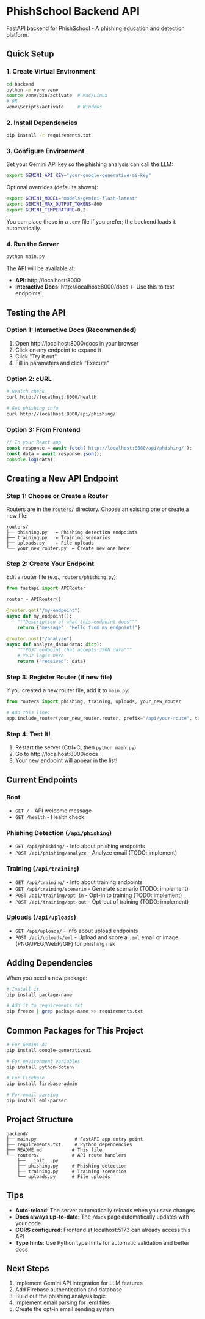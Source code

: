 # PhishSchool Backend API

FastAPI backend for PhishSchool - A phishing education and detection platform.

## Quick Setup

### 1. Create Virtual Environment
```bash
cd backend
python -m venv venv
source venv/bin/activate  # Mac/Linux
# OR
venv\Scripts\activate     # Windows
```

### 2. Install Dependencies
```bash
pip install -r requirements.txt
```

### 3. Configure Environment
Set your Gemini API key so the phishing analysis can call the LLM:
```bash
export GEMINI_API_KEY="your-google-generative-ai-key"
```
Optional overrides (defaults shown):
```bash
export GEMINI_MODEL="models/gemini-flash-latest"
export GEMINI_MAX_OUTPUT_TOKENS=800
export GEMINI_TEMPERATURE=0.2
```
You can place these in a `.env` file if you prefer; the backend loads it automatically.

### 4. Run the Server
```bash
python main.py
```

The API will be available at:
- **API**: http://localhost:8000
- **Interactive Docs**: http://localhost:8000/docs ← Use this to test endpoints!

## Testing the API

### Option 1: Interactive Docs (Recommended)
1. Open http://localhost:8000/docs in your browser
2. Click on any endpoint to expand it
3. Click "Try it out"
4. Fill in parameters and click "Execute"

### Option 2: cURL
```bash
# Health check
curl http://localhost:8000/health

# Get phishing info
curl http://localhost:8000/api/phishing/
```

### Option 3: From Frontend
```javascript
// In your React app
const response = await fetch('http://localhost:8000/api/phishing/');
const data = await response.json();
console.log(data);
```

## Creating a New API Endpoint

### Step 1: Choose or Create a Router
Routers are in the `routers/` directory. Choose an existing one or create a new file:
```
routers/
├── phishing.py   ← Phishing detection endpoints
├── training.py   ← Training scenarios
├── uploads.py    ← File uploads
└── your_new_router.py  ← Create new one here
```

### Step 2: Create Your Endpoint
Edit a router file (e.g., `routers/phishing.py`):

```python
from fastapi import APIRouter

router = APIRouter()

@router.get("/my-endpoint")
async def my_endpoint():
    """Description of what this endpoint does"""
    return {"message": "Hello from my endpoint!"}

@router.post("/analyze")
async def analyze_data(data: dict):
    """POST endpoint that accepts JSON data"""
    # Your logic here
    return {"received": data}
```

### Step 3: Register Router (if new file)
If you created a new router file, add it to `main.py`:

```python
from routers import phishing, training, uploads, your_new_router

# Add this line:
app.include_router(your_new_router.router, prefix="/api/your-route", tags=["your-tag"])
```

### Step 4: Test It!
1. Restart the server (Ctrl+C, then `python main.py`)
2. Go to http://localhost:8000/docs
3. Your new endpoint will appear in the list!

## Current Endpoints

### Root
- `GET /` - API welcome message
- `GET /health` - Health check

### Phishing Detection (`/api/phishing`)
- `GET /api/phishing/` - Info about phishing endpoints
- `POST /api/phishing/analyze` - Analyze email (TODO: implement)

### Training (`/api/training`)
- `GET /api/training/` - Info about training endpoints
- `GET /api/training/scenario` - Generate scenario (TODO: implement)
- `POST /api/training/opt-in` - Opt-in to training (TODO: implement)
- `POST /api/training/opt-out` - Opt-out of training (TODO: implement)

### Uploads (`/api/uploads`)
- `GET /api/uploads/` - Info about upload endpoints
- `POST /api/uploads/eml` - Upload and score a `.eml` email or image (PNG/JPEG/WebP/GIF) for phishing risk

## Adding Dependencies

When you need a new package:

```bash
# Install it
pip install package-name

# Add it to requirements.txt
pip freeze | grep package-name >> requirements.txt
```

## Common Packages for This Project

```bash
# For Gemini AI
pip install google-generativeai

# For environment variables
pip install python-dotenv

# For Firebase
pip install firebase-admin

# For email parsing
pip install eml-parser
```

## Project Structure

```
backend/
├── main.py              # FastAPI app entry point
├── requirements.txt     # Python dependencies
├── README.md           # This file
└── routers/            # API route handlers
    ├── __init__.py
    ├── phishing.py     # Phishing detection
    ├── training.py     # Training scenarios
    └── uploads.py      # File uploads
```

## Tips

- **Auto-reload**: The server automatically reloads when you save changes
- **Docs always up-to-date**: The `/docs` page automatically updates with your code
- **CORS configured**: Frontend at localhost:5173 can already access this API
- **Type hints**: Use Python type hints for automatic validation and better docs

## Next Steps

1. Implement Gemini API integration for LLM features
2. Add Firebase authentication and database
3. Build out the phishing analysis logic
4. Implement email parsing for .eml files
5. Create the opt-in email sending system
